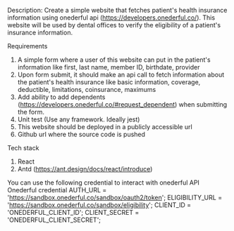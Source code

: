 Description: Create a simple website that fetches patient's health insurance information using onederful api (https://developers.onederful.co/). This website will be used by dental offices to verify the eligibility of a patient's insurance information.

Requirements

1. A simple form where a user of this website can put in the patient's information like first, last name, member ID, birthdate, provider
2. Upon form submit, it should make an api call to fetch information about the patient's health insurance like basic information, coverage, deductible, limitations, coinsurance, maximums
3. Add ability to add dependents (https://developers.onederful.co/#request_dependent) when submitting the form.
4. Unit test (Use any framework. Ideally jest)
5. This website should be deployed in a publicly accessible url
6. Github url where the source code is pushed

Tech stack

1. React
2. Antd (https://ant.design/docs/react/introduce)

You can use the following credential to interact with onederful API
Onederful credential
AUTH_URL = 'https://sandbox.onederful.co/sandbox/oauth2/token';
ELIGIBILITY_URL = 'https://sandbox.onederful.co/sandbox/eligibility';
CLIENT_ID = 'ONEDERFUL_CLIENT_ID';
CLIENT_SECRET = 'ONEDERFUL_CLIENT_SECRET';
